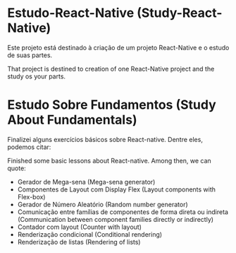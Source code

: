 # Estudo-React-Native (Study-React-Native)

Este projeto está destinado à criação de um projeto React-Native e o estudo de suas partes.

That project is destined to creation of one React-Native project and the study os your parts.

# Estudo Sobre Fundamentos (Study About Fundamentals)

Finalizei alguns exercícios básicos sobre React-native. Dentre eles, podemos citar:

Finished some basic lessons about React-native. Among then, we can quote:

* Gerador de Mega-sena (Mega-sena generator)
* Componentes de Layout com Display Flex (Layout components with Flex-box)
* Gerador de Número Aleatório (Random number generator)
* Comunicação entre famílias de componentes de forma direta ou indireta (Communication between component families directly or indirectly)
* Contador com layout (Counter with layout)
* Renderização condicional (Conditional rendering)
* Renderização de listas (Rendering of lists)
